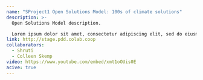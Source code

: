 ```yaml
---
name: "SProject1 Open Solutions Model: 100s of climate solutions"
description: >-
  Open Solutions Model description.

  Lorem ipsum dolor sit amet, consectetur adipiscing elit, sed do eiusmod tempor incididunt ut labore et dolore magna aliqua. Ut enim ad minim veniam, quis nostrud exercitation ullamco laboris nisi ut aliquip ex ea commodo consequat. Duis aute irure dolor in reprehenderit in voluptate velit esse cillum dolore eu fugiat nulla pariatur. Excepteur sint occaecat cupidatat non proident, sunt in culpa qui officia deserunt mollit anim id est laborum. èêë END..
link: http://stage.pdd.colab.coop
collaborators:
  - Shruti
  - Colleen Skemp
video: https://www.youtube.com/embed/xmt1oOUis0E
acive: true
---
```


